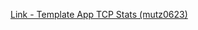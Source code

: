 [Link - Template App TCP Stats (mutz0623)](https://github.com/mutz0623/zabbix_TCP-state-count-module)
